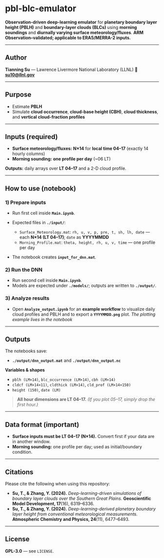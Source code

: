 # pbl-blc-emulator

**Observation-driven deep-learning emulator** for **planetary boundary layer height (PBLH)** and **boundary-layer clouds (BLCs)** using **morning soundings** and **diurnally varying surface meteorology/fluxes**.
**ARM Observation–validated; applicable to ERA5/MERRA-2 inputs.**

---

## **Author**

**Tianning Su** — Lawrence Livermore National Laboratory (LLNL)
📧 **[su10@llnl.gov](mailto:su10@llnl.gov)**

---

## **Purpose**

* Estimate **PBLH**
* Simulate **cloud occurrence**, **cloud-base height (CBH)**, **cloud thickness**, and **vertical cloud-fraction profiles**

---

## **Inputs (required)**

* **Surface meteorology/fluxes:** **N×14** for **local time 04–17** (exactly 14 hourly columns)
* **Morning sounding:** **one profile per day** (\~06 LT)

**Outputs:** daily arrays over **LT 04–17** and a 2-D cloud profile.

---

## **How to use (notebook)**

### **1) Prepare inputs**

* Run first cell inside **`Main.ipynb`**.
* Expected files in **`./input/`**:

  * `Surface_Meteorology.mat`: `rh, u, v, p, pre, t, sh, lh, date` — each **N×14 (LT 04–17)**; `date` as **YYYYMMDD**
  * `Morning_Profile.mat`: `theta, height, rh, u, v, time` — one profile per day
* The notebook creates **`input_for_dnn.mat`**.

### **2) Run the DNN**

* Run second cell inside **`Main.ipynb`**.
* Models are expected under **`./models/`**; outputs are written to **`./output/`**.

### **3) Analyze results**

* Open **`Analyze_output.ipynb`** for an **example workflow** to visualize daily cloud profiles and PBLH and to export a **`YYYYMMDD.png`** plot.
  *The plotting example lives in the notebook*

---

## **Outputs**

The notebooks save:

* **`./output/dnn_output.mat`** and **`./output/dnn_output.nc`**

**Variables & shapes**

* `pblh (LM×14)`, `blc_occurrence (LM×14)`, `cbh (LM×14)`
* `cldcf (LM×14×11)`, `cldthick (LM×14)`, `cld_prof (LM×14×150)`
* `height (150)`, `date (LM)`

> **All hour dimensions are LT 04–17.** *(If you plot 05–17, simply drop the first hour.)*

---

## **Data format (important)**

* **Surface inputs must be LT 04–17 (N×14).** Convert first if your data are in another window.
* **Morning sounding:** one profile per day; used as initial/boundary condition.

---

## **Citations**

Please cite the following when using this repository:

* **Su, T., & Zhang, Y. (2024).** *Deep-learning-driven simulations of boundary layer clouds over the Southern Great Plains.* **Geoscientific Model Development, 17**(16), 6319–6336.
* **Su, T., & Zhang, Y. (2024).** *Deep-learning-derived planetary boundary layer height from conventional meteorological measurements.* **Atmospheric Chemistry and Physics, 24**(11), 6477–6493.

---

## **License**

**GPL-3.0** — see `LICENSE`.
